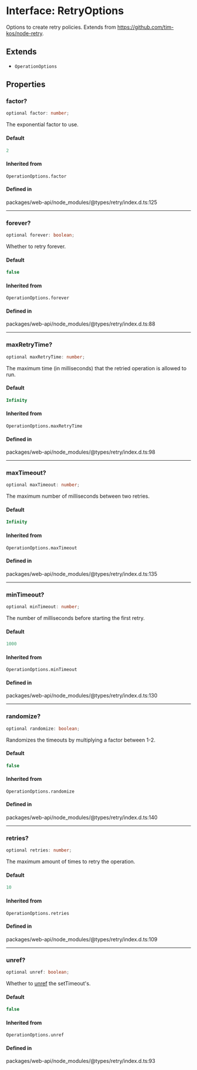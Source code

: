 # Interface: RetryOptions

Options to create retry policies. Extends from https://github.com/tim-kos/node-retry.

## Extends

- `OperationOptions`

## Properties

### factor?

```ts
optional factor: number;
```

The exponential factor to use.

#### Default

```ts
2
```

#### Inherited from

`OperationOptions.factor`

#### Defined in

packages/web-api/node\_modules/@types/retry/index.d.ts:125

***

### forever?

```ts
optional forever: boolean;
```

Whether to retry forever.

#### Default

```ts
false
```

#### Inherited from

`OperationOptions.forever`

#### Defined in

packages/web-api/node\_modules/@types/retry/index.d.ts:88

***

### maxRetryTime?

```ts
optional maxRetryTime: number;
```

The maximum time (in milliseconds) that the retried operation is allowed to run.

#### Default

```ts
Infinity
```

#### Inherited from

`OperationOptions.maxRetryTime`

#### Defined in

packages/web-api/node\_modules/@types/retry/index.d.ts:98

***

### maxTimeout?

```ts
optional maxTimeout: number;
```

The maximum number of milliseconds between two retries.

#### Default

```ts
Infinity
```

#### Inherited from

`OperationOptions.maxTimeout`

#### Defined in

packages/web-api/node\_modules/@types/retry/index.d.ts:135

***

### minTimeout?

```ts
optional minTimeout: number;
```

The number of milliseconds before starting the first retry.

#### Default

```ts
1000
```

#### Inherited from

`OperationOptions.minTimeout`

#### Defined in

packages/web-api/node\_modules/@types/retry/index.d.ts:130

***

### randomize?

```ts
optional randomize: boolean;
```

Randomizes the timeouts by multiplying a factor between 1-2.

#### Default

```ts
false
```

#### Inherited from

`OperationOptions.randomize`

#### Defined in

packages/web-api/node\_modules/@types/retry/index.d.ts:140

***

### retries?

```ts
optional retries: number;
```

The maximum amount of times to retry the operation.

#### Default

```ts
10
```

#### Inherited from

`OperationOptions.retries`

#### Defined in

packages/web-api/node\_modules/@types/retry/index.d.ts:109

***

### unref?

```ts
optional unref: boolean;
```

Whether to [unref](https://nodejs.org/api/timers.html#timers_unref) the setTimeout's.

#### Default

```ts
false
```

#### Inherited from

`OperationOptions.unref`

#### Defined in

packages/web-api/node\_modules/@types/retry/index.d.ts:93
